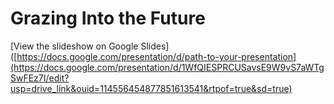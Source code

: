# Grazing Into the Future

[View the slideshow on Google Slides]([https://docs.google.com/presentation/d/path-to-your-presentation](https://docs.google.com/presentation/d/1WfQIESPRCUSavsE9W9vS7aWTgSwFEz7I/edit?usp=drive_link&ouid=114556454877851613541&rtpof=true&sd=true)
